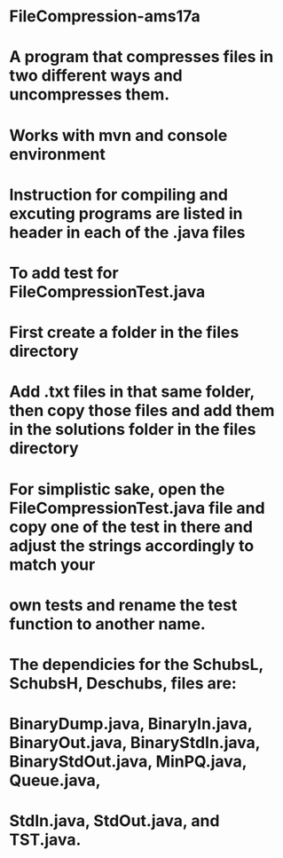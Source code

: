 # FileCompression-ams17a

# A program that compresses files in two different ways and uncompresses them.
# Works with mvn and console environment

# Instruction for compiling and excuting programs are listed in header in each of the .java files
# To add test for FileCompressionTest.java
  # First create a folder in the files directory
  # Add .txt files in that same folder, then copy those files and add them in the solutions folder in the files directory
  # For simplistic sake, open the FileCompressionTest.java file and copy one of the test in there and adjust the strings accordingly to match your
  # own tests and rename the test function to another name.
  
# The dependicies for the SchubsL, SchubsH, Deschubs, files are:
  # BinaryDump.java, BinaryIn.java, BinaryOut.java, BinaryStdIn.java, BinaryStdOut.java, MinPQ.java, Queue.java,
  # StdIn.java, StdOut.java, and TST.java.
